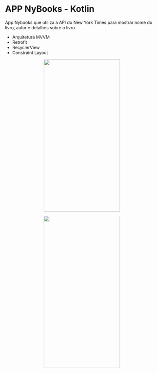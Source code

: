 # APP NyBooks - Kotlin

App Nybooks que utiliza a API do New York Times para mostrar nome do livro, autor e detalhes sobre o livro.

- Arquitetura MVVM 
- Retrofit 
- RecyclerView
- Constraint Layout

 
<p align="center">
 <img src="https://user-images.githubusercontent.com/50715392/87799982-42019800-c824-11ea-8032-16d8b4094cef.png" width="250" height="500" />
</p>

<p align="center">
 <img src="https://user-images.githubusercontent.com/50715392/87800043-4f1e8700-c824-11ea-9664-60aa32fdbb85.png" width="250" height="500" />
</p>
